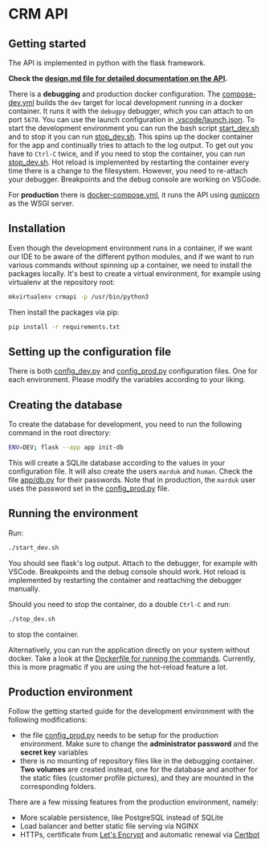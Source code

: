 # CRM API
## Getting started
The API is implemented in python with the flask framework.

 **Check the [design.md file for detailed documentation on the API](design.md).**

There is a **debugging** and production docker configuration. The [compose-dev.yml](compose-dev.yml) builds the `dev` target for local development running in a docker container. It runs it with the `debugpy` debugger, which you can attach to on port `5678`. You can use the launch configuration in [.vscode/launch.json](.vscode/launch.json). To start the development environment you can run the bash script [start_dev.sh](start_dev.sh) and to stop it you can run [stop_dev.sh](stop_dev.sh). This spins up the docker container for the app and continually tries to attach to the log output. To get out you have to `Ctrl-C` twice, and if you need to stop the container, you can run [stop_dev.sh](stop_dev.sh). Hot reload is implemented by restarting the container every time there is a change to the filesystem. However, you need to re-attach your debugger. Breakpoints and the debug console are working on VSCode.

For **production** there is [docker-compose.yml](docker-compose.yml), it runs the API using [gunicorn](https://gunicorn.org/) as the WSGI server.

## Installation
Even though the development environment runs in  a container, if we want our IDE to be aware of the different python modules, and if we want to run various commands without spinning up a container, we need to install the packages locally. It's best to create a virtual environment, for example using virtualenv at the repository root:
```bash
mkvirtualenv crmapi -p /usr/bin/python3
```
Then install the packages via pip:
```bash
pip install -r requirements.txt
```
## Setting up the configuration file
There is both [config_dev.py](config_dev.py) and [config_prod.py](config_prod.py) configuration files. One for each environment. Please modify the variables according to your liking.
## Creating the database
To create the database for development, you need to run the following command in the root directory:
```bash
ENV=DEV; flask --app app init-db
```
This will create a SQLite database according to the values in your configuration file. It will also create the users `marduk` and `human`. Check the file [app/db.py](app/db.py) for their passwords. Note that in production, the `marduk` user uses the password set in the [config_prod.py](config_prod.py) file.
## Running the environment
Run:
```bash
./start_dev.sh
```
You should see flask's log output. Attach to the debugger, for example with VSCode. Breakpoints and the debug console should work. Hot reload is implemented by restarting the container and reattaching the debugger manually.

Should you need to stop the container, do a double `Ctrl-C` and run:
```bash
./stop_dev.sh
```
to stop the container.

Alternatively, you can run the application directly on your system without docker. Take a look at the [Dockerfile for running the commands](Dockerfile). Currently, this is more pragmatic if you are using the hot-reload feature a lot.
## Production environment
Follow the getting started guide for the development environment with the following modifications:
- the file [config_prod.py](config_prod.py) needs to be setup for the production environment. Make sure to change the **administrator password** and the **secret key** variables
- there is no mounting of repository files like in the debugging container. **Two volumes** are created instead, one for the database and another for the static files (customer profile pictures), and they are mounted in the corresponding folders.

There are a few missing features from the production environment, namely:
- More scalable persistence, like PostgreSQL instead of SQLite
- Load balancer and better static file serving via NGINX
- HTTPs, certificate from [Let's Encrypt](https://letsencrypt.org/) and automatic renewal via [Certbot](https://certbot.eff.org/)
